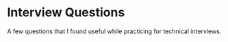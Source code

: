 # Interview Questions
A few questions that I found useful while practicing for technical interviews.

